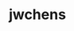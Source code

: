 ---
layout: playlist
title: jwchens
section: College
embed: '<iframe style="width: 19vw; float: right;" src="https://open.spotify.com/embed/playlist/4wR7TeK9OlLbGWySn9LiZD" width="300" height="380" frameborder="0" allowtransparency="true" allow="encrypted-media"></iframe>'
story: zàijiàn mothatruckas sophomore summer
order: 9
---